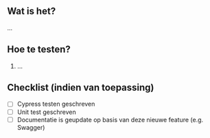 ## Wat is het?

...

## Hoe te testen?

1. ...

## Checklist (indien van toepassing)
- [ ] Cypress testen geschreven
- [ ] Unit test geschreven
- [ ] Documentatie is geupdate op basis van deze nieuwe feature (e.g. Swagger)
